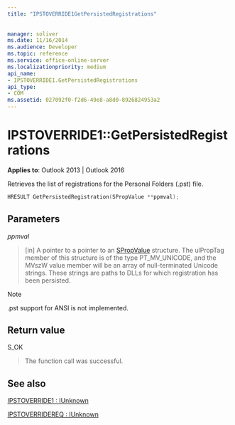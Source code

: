 ```yaml
---
title: "IPSTOVERRIDE1GetPersistedRegistrations"
 
 
manager: soliver
ms.date: 11/16/2014
ms.audience: Developer
ms.topic: reference
ms.service: office-online-server
ms.localizationpriority: medium
api_name:
- IPSTOVERRIDE1.GetPersistedRegistrations
api_type:
- COM
ms.assetid: 027092f0-f2d6-49e8-a8d0-8926824953a2
---
```


# IPSTOVERRIDE1::GetPersistedRegistrations

  
  
**Applies to**: Outlook 2013 | Outlook 2016 
  
Retrieves the list of registrations for the Personal Folders (.pst) file.
  
```cpp
HRESULT GetPersistedRegistration(SPropValue **ppmval);
```

## Parameters

 _ppmval_
  
> [in] A pointer to a pointer to an [SPropValue](spropvalue.md) structure. The ulPropTag member of this structure is of the type PT_MV_UNICODE, and the MVszW value member will be an array of null-terminated Unicode strings. These strings are paths to DLLs for which registration has been persisted. 
    
> [!NOTE]
> .pst support for ANSI is not implemented. 
  
## Return value

S_OK 
  
> The function call was successful.
    
## See also



[IPSTOVERRIDE1 : IUnknown](ipstoverride1iunknown.md)
  
[IPSTOVERRIDEREQ : IUnknown](ipstoverridereqiunknown.md)

